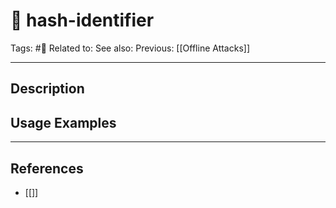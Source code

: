# 💢 hash-identifier
Tags: #💢
Related to: 
See also: 
Previous: [[Offline Attacks]]

---
## Description


## Usage Examples


---
## References
- [[]]